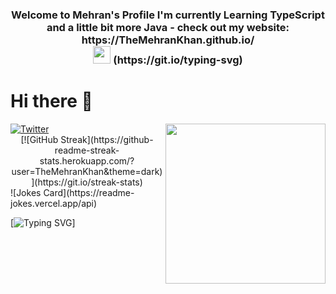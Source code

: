 
<h3 align="center">
  Welcome to Mehran's Profile I'm currently Learning TypeScript and a little bit more Java - check out my website:  
<center> https://TheMehranKhan.github.io/ </center>
  <img src="https://media.giphy.com/media/hvRJCLFzcasrR4ia7z/giphy.gif" width="28">
  (https://git.io/typing-svg)
</h3>
    
# Hi there 👋

<div align="left">
  <a href="https://twitter.com/TheMehranKhan">
    <img
      src="https://img.shields.io/twitter/follow/TheMehranKhan?label=Twitter&logo=twitter&style=flat-square&color=1da1f2&logoColor=ffffff"
      alt="Twitter"
    />
  </a>

  <a href="https://app.daily.dev/TheMehranKhan" target="_blank">
    <img
      width="256"
      align="right"
      src="https://api.daily.dev/devcards/079630a7c5704722875437353a4c75fe.png?r=omj"
    />
  </a>
</div>
<div align="center">   
[![GitHub Streak](https://github-readme-streak-stats.herokuapp.com/?user=TheMehranKhan&theme=dark)](https://git.io/streak-stats)
 </div>  
<!-- Markdown -->
![Jokes Card](https://readme-jokes.vercel.app/api)  

[![Typing SVG](https://readme-typing-svg.herokuapp.com/?lines=I+love+automation+but!;my+country+is+sanctioned;so+I+self+host+everything.)]
